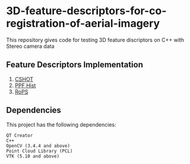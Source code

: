 # 3D-feature-descriptors-for-co-registration-of-aerial-imagery
This repository gives code for testing 3D feature discriptors on C++ with Stereo camera data

## Feature Descriptors Implementation
1. [CSHOT](http://vision.disi.unibo.it/research/80-shot)
2. [PPF Hist](https://gitlab.com/caro-sdu/covis)
3. [RoPS](http://pointclouds.org/documentation/tutorials/rops_feature.php#rops-feature)

## Dependencies
This project has the following dependencies: 
```
QT Creator
C++
OpenCV (3.4.4 and above)
Point Cloud Library (PCL)
VTK (5.10 and above)
```
